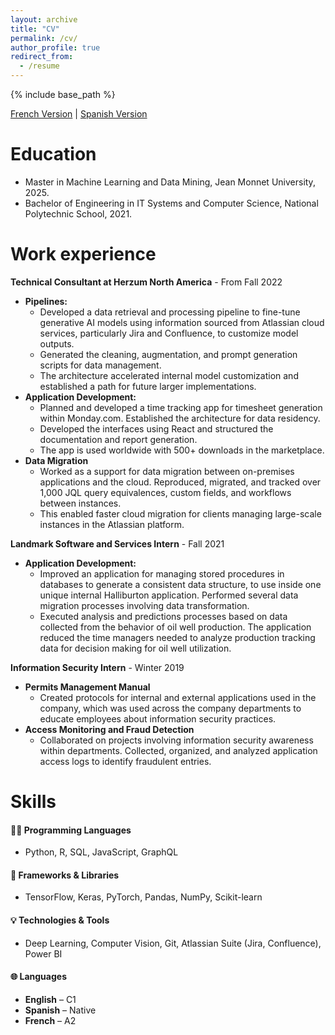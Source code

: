 ```yaml
---
layout: archive
title: "CV"
permalink: /cv/
author_profile: true
redirect_from:
  - /resume
---
```


{% include base_path %}

[French Version](https://wayiok.github.io/academicpages.github.io/files/CVF.pdf) | [Spanish Version](https://wayiok.github.io/academicpages.github.io/files/CVS.pdf)

Education
======
* Master in Machine Learning and Data Mining, Jean Monnet University, 2025.
* Bachelor of Engineering in IT Systems and Computer Science, National Polytechnic School, 2021.

Work experience
======
**Technical Consultant at Herzum North America** - From Fall 2022
  * **Pipelines:** 
    * Developed a data retrieval and processing pipeline to fine-tune generative AI models using information sourced from Atlassian cloud services, particularly Jira and Confluence, to customize model outputs. 
    * Generated the cleaning, augmentation, and prompt generation scripts for data management. 
    * The architecture accelerated internal model customization and established a path for future larger implementations.
  * **Application Development:**
    * Planned and developed a time tracking app for timesheet generation within Monday.com. Established the architecture for data residency. 
    * Developed the interfaces using React and structured the documentation and report generation. 
    * The app is used worldwide with 500+ downloads in the marketplace.
  * **Data Migration**
    * Worked as a support for data migration between on-premises applications and the cloud. Reproduced, migrated, and tracked over 1,000 JQL query equivalences, custom fields, and workflows between instances. 
    * This enabled faster cloud migration for clients managing large-scale instances in the Atlassian platform.

**Landmark Software and Services Intern** -  Fall 2021
* **Application Development:**
  * Improved an application for managing stored procedures in databases to generate a consistent data structure, to use inside one unique internal Halliburton application. Performed several data migration processes involving data transformation. 
  * Executed analysis and predictions processes based on data collected from the behavior of oil well production. The application reduced the time managers needed to analyze production tracking data
    for decision making for oil well utilization.

**Information Security Intern** -  Winter  2019
* **Permits Management Manual**
  * Created protocols for internal and external applications used in the company, which was used across the company departments to educate employees about information security practices.
* **Access Monitoring and Fraud Detection**
  * Collaborated on projects involving information security awareness within departments. Collected, organized, and analyzed application access logs to identify fraudulent entries.

Skills
======

#### 👨‍💻 Programming Languages
- Python, R, SQL, JavaScript, GraphQL

#### 🧰 Frameworks & Libraries
- TensorFlow, Keras, PyTorch, Pandas, NumPy, Scikit-learn

#### 💡 Technologies & Tools
- Deep Learning, Computer Vision, Git, Atlassian Suite (Jira, Confluence), Power BI

#### 🌐 Languages
- **English** – C1
- **Spanish** – Native
- **French** – A2

